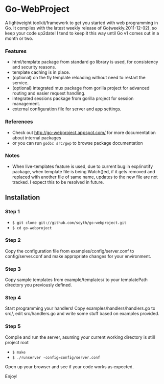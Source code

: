 Go-WebProject
=============

A lightweight toolkit/framework to get you started with web programming in Go.
It compiles with the latest weekly release of Go(weekly.2011-12-02), so keep your code up2date! I tend to keep it this way until Go v1 comes out in a month or two.


### Features

* html/template package from standard go library is used, for consistency and security reasons.
* template caching is in place.
* (optional) on the fly template reloading without need to restart the service.
* (optional) integrated mux package from gorilla project for advanced routing and easier request handling.
* integrated sessions package from gorilla project for session management.
* external configuration file for server and app settings.


### References

* Check out http://go-webproject.appspot.com/ for more documentation about internal packages
* or you can run ` godoc src/gwp ` to browse package documentation


### Notes

* When live-templates feature is used, due to current bug in exp/inotify package, when template file is being Watch()ed, if it gets removed and 
replaced with another file of same name, updates to the new file are not tracked. I expect this to be resolved in future.


Installation
------------

### Step 1

* `$ git clone git://github.com/scyth/go-webproject.git`
* `$ cd go-webproject`


### Step 2

Copy the configuration file from examples/config/server.conf to config/server.conf and make appropriate changes for your environment.


### Step 3

Copy sample templates from example/templates/ to your templatePath directory you previously defined.


### Step 4

Start programming your handlers! Copy examples/handlers/handlers.go to src/, edit src/handlers.go and write some stuff based on examples provided.


### Step 5

Compile and run the server, asuming your current working directory is still project root

* `$ make`
* `$ ./runserver -config=config/server.conf`

Open up your browser and see if your code works as expected.

Enjoy!
